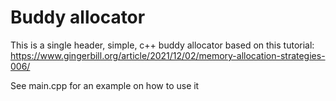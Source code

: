 # Buddy allocator

This is a single header, simple, c++ buddy allocator based on this tutorial:\
https://www.gingerbill.org/article/2021/12/02/memory-allocation-strategies-006/

See main.cpp for an example on how to use it